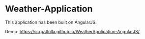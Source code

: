 # Weather-Application
This application has been built on AngularJS. 

Demo: https://scrpatlolla.github.io/WeatherApplication-AngularJS/
